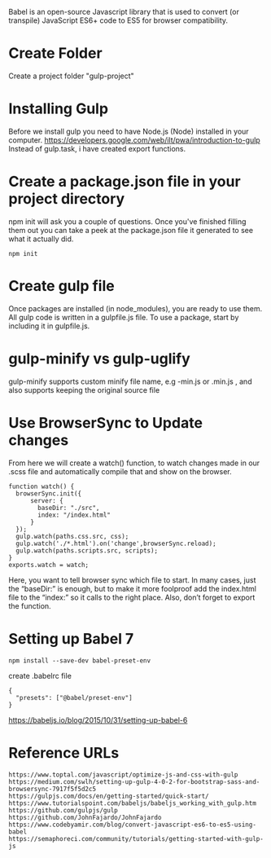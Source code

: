 Babel is an open-source Javascript library that is used to convert (or transpile) JavaScript ES6+ code to ES5 for browser compatibility.

# Create Folder 
Create a project folder "gulp-project"

# Installing Gulp
Before we install gulp you need to have Node.js (Node) installed in your computer.
https://developers.google.com/web/ilt/pwa/introduction-to-gulp
Instead of gulp.task, i have created export functions.


# Create a package.json file in your project directory
npm init will ask you a couple of questions. Once you've finished filling them out you can take a peek at the package.json file it generated to see what it actually did.
```
npm init
```

# Create gulp file
Once packages are installed (in node_modules), you are ready to use them. All gulp code is written in a gulpfile.js file. To use a package, start by including it in gulpfile.js.

# gulp-minify vs gulp-uglify
gulp-minify supports custom minify file name, e.g -min.js or .min.js , and also supports keeping the original source file

# Use BrowserSync to Update changes
From here we will create a watch() function, to watch changes made in our .scss file and automatically compile that and show on the browser.
```
function watch() {
  browserSync.init({
      server: {
        baseDir: "./src",
        index: "/index.html"
      }
  });
  gulp.watch(paths.css.src, css);
  gulp.watch('./*.html').on('change',browserSync.reload);
  gulp.watch(paths.scripts.src, scripts);  
}
exports.watch = watch;
```
Here, you want to tell browser sync which file to start. In many cases, just the “baseDir:” is enough, but to make it more foolproof add the index.html file to the “index:” so it calls to the right place. Also, don’t forget to export the function.


# Setting up Babel 7
```
npm install --save-dev babel-preset-env
```
create .babelrc file
```
{
  "presets": ["@babel/preset-env"]
}
```
https://babeljs.io/blog/2015/10/31/setting-up-babel-6


# Reference URLs
```
https://www.toptal.com/javascript/optimize-js-and-css-with-gulp
https://medium.com/swlh/setting-up-gulp-4-0-2-for-bootstrap-sass-and-browsersync-7917f5f5d2c5
https://gulpjs.com/docs/en/getting-started/quick-start/
https://www.tutorialspoint.com/babeljs/babeljs_working_with_gulp.htm
https://github.com/gulpjs/gulp
https://github.com/JohnFajardo/JohnFajardo
https://www.codebyamir.com/blog/convert-javascript-es6-to-es5-using-babel
https://semaphoreci.com/community/tutorials/getting-started-with-gulp-js
```